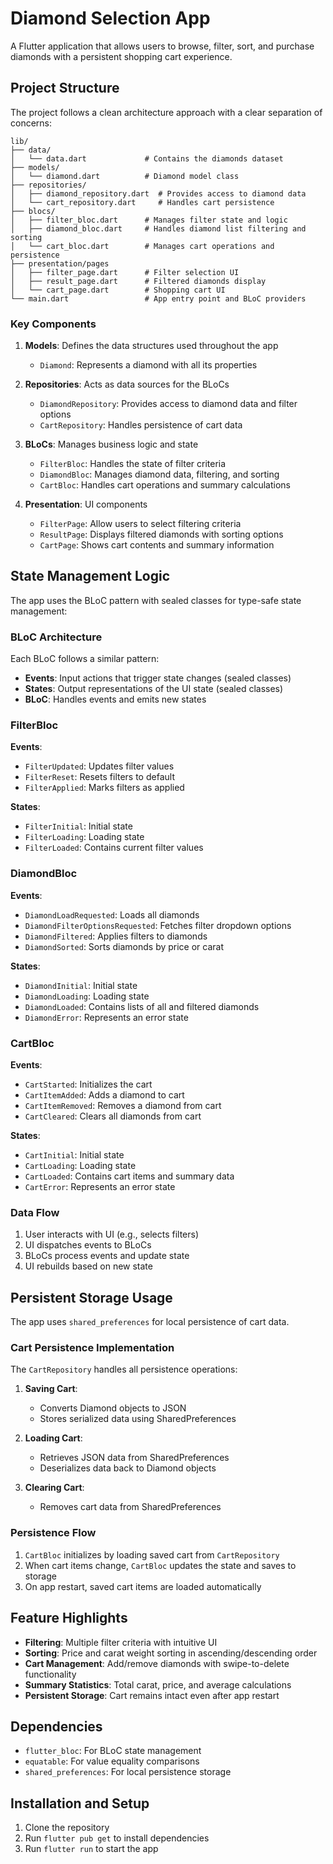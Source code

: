 # Diamond Selection App

A Flutter application that allows users to browse, filter, sort, and purchase diamonds with a persistent shopping cart experience.

## Project Structure

The project follows a clean architecture approach with a clear separation of concerns:

```
lib/
├── data/
│   └── data.dart             # Contains the diamonds dataset
├── models/
│   └── diamond.dart          # Diamond model class
├── repositories/
│   ├── diamond_repository.dart  # Provides access to diamond data
│   └── cart_repository.dart     # Handles cart persistence
├── blocs/
│   ├── filter_bloc.dart      # Manages filter state and logic
│   ├── diamond_bloc.dart     # Handles diamond list filtering and sorting
│   └── cart_bloc.dart        # Manages cart operations and persistence
├── presentation/pages
│   ├── filter_page.dart      # Filter selection UI
│   ├── result_page.dart      # Filtered diamonds display
│   └── cart_page.dart        # Shopping cart UI
└── main.dart                 # App entry point and BLoC providers
```

### Key Components

1. **Models**: Defines the data structures used throughout the app
    - `Diamond`: Represents a diamond with all its properties

2. **Repositories**: Acts as data sources for the BLoCs
    - `DiamondRepository`: Provides access to diamond data and filter options
    - `CartRepository`: Handles persistence of cart data

3. **BLoCs**: Manages business logic and state
    - `FilterBloc`: Handles the state of filter criteria
    - `DiamondBloc`: Manages diamond data, filtering, and sorting
    - `CartBloc`: Handles cart operations and summary calculations

4. **Presentation**: UI components
    - `FilterPage`: Allow users to select filtering criteria
    - `ResultPage`: Displays filtered diamonds with sorting options
    - `CartPage`: Shows cart contents and summary information

## State Management Logic

The app uses the BLoC pattern with sealed classes for type-safe state management:

### BLoC Architecture

Each BLoC follows a similar pattern:
- **Events**: Input actions that trigger state changes (sealed classes)
- **States**: Output representations of the UI state (sealed classes)
- **BLoC**: Handles events and emits new states

### FilterBloc

**Events**:
- `FilterUpdated`: Updates filter values
- `FilterReset`: Resets filters to default
- `FilterApplied`: Marks filters as applied

**States**:
- `FilterInitial`: Initial state
- `FilterLoading`: Loading state
- `FilterLoaded`: Contains current filter values

### DiamondBloc

**Events**:
- `DiamondLoadRequested`: Loads all diamonds
- `DiamondFilterOptionsRequested`: Fetches filter dropdown options
- `DiamondFiltered`: Applies filters to diamonds
- `DiamondSorted`: Sorts diamonds by price or carat

**States**:
- `DiamondInitial`: Initial state
- `DiamondLoading`: Loading state
- `DiamondLoaded`: Contains lists of all and filtered diamonds
- `DiamondError`: Represents an error state

### CartBloc

**Events**:
- `CartStarted`: Initializes the cart
- `CartItemAdded`: Adds a diamond to cart
- `CartItemRemoved`: Removes a diamond from cart
- `CartCleared`: Clears all diamonds from cart

**States**:
- `CartInitial`: Initial state
- `CartLoading`: Loading state
- `CartLoaded`: Contains cart items and summary data
- `CartError`: Represents an error state

### Data Flow

1. User interacts with UI (e.g., selects filters)
2. UI dispatches events to BLoCs
3. BLoCs process events and update state
4. UI rebuilds based on new state

## Persistent Storage Usage

The app uses `shared_preferences` for local persistence of cart data.

### Cart Persistence Implementation

The `CartRepository` handles all persistence operations:

1. **Saving Cart**:
    - Converts Diamond objects to JSON
    - Stores serialized data using SharedPreferences

2. **Loading Cart**:
    - Retrieves JSON data from SharedPreferences
    - Deserializes data back to Diamond objects

3. **Clearing Cart**:
    - Removes cart data from SharedPreferences

### Persistence Flow

1. `CartBloc` initializes by loading saved cart from `CartRepository`
2. When cart items change, `CartBloc` updates the state and saves to storage
3. On app restart, saved cart items are loaded automatically

## Feature Highlights

- **Filtering**: Multiple filter criteria with intuitive UI
- **Sorting**: Price and carat weight sorting in ascending/descending order
- **Cart Management**: Add/remove diamonds with swipe-to-delete functionality
- **Summary Statistics**: Total carat, price, and average calculations
- **Persistent Storage**: Cart remains intact even after app restart

## Dependencies

- `flutter_bloc`: For BLoC state management
- `equatable`: For value equality comparisons
- `shared_preferences`: For local persistence storage

## Installation and Setup

1. Clone the repository
2. Run `flutter pub get` to install dependencies
3. Run `flutter run` to start the app